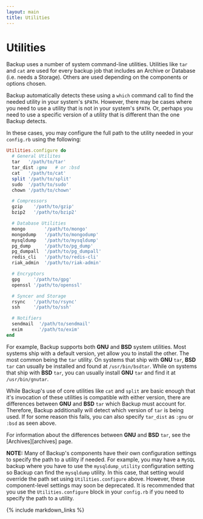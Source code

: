 ```yaml
---
layout: main
title: Utilities
---
```


Utilities
=========

Backup uses a number of system command-line utilities. Utilities like `tar` and `cat` are used for every backup job that
includes an Archive or Database (i.e. needs a Storage). Others are used depending on the components or options chosen.

Backup automatically detects these using a `which` command call to find the needed utility in your system's `$PATH`.
However, there may be cases where you need to use a utility that is not in your system's `$PATH`. Or, perhaps you need
to use a specific version of a utility that is different than the one Backup detects.

In these cases, you may configure the full path to the utility needed in your `config.rb` using the following:

```rb
Utilities.configure do
  # General Utilites
  tar   '/path/to/tar'
  tar_dist :gnu   # or :bsd
  cat   '/path/to/cat'
  split '/path/to/split'
  sudo  '/path/to/sudo'
  chown '/path/to/chown'

  # Compressors
  gzip    '/path/to/gzip'
  bzip2   '/path/to/bzip2'

  # Database Utilities
  mongo       '/path/to/mongo'
  mongodump   '/path/to/mongodump'
  mysqldump   '/path/to/mysqldump'
  pg_dump     '/path/to/pg_dump'
  pg_dumpall  '/path/to/pg_dumpall'
  redis_cli   '/path/to/redis-cli'
  riak_admin  '/path/to/riak-admin'

  # Encryptors
  gpg     '/path/to/gpg'
  openssl '/path/to/openssl'

  # Syncer and Storage
  rsync   '/path/to/rsync'
  ssh     '/path/to/ssh'

  # Notifiers
  sendmail  '/path/to/sendmail'
  exim      '/path/to/exim'
end
```

For example, Backup supports both **GNU** and **BSD** system utilities. Most systems ship with a default version, yet
allow you to install the other. The most common being the `tar` utility. On systems that ship with **GNU** `tar`, **BSD**
`tar` can usually be installed and found at `/usr/bin/bsdtar`. While on systems that ship with **BSD** `tar`, you can
usually install **GNU** `tar` and find it at `/usr/bin/gnutar`.

While Backup's use of core utilities like `cat` and `split` are basic enough that it's invocation of these utilities is
compatible with either version, there are differences between **GNU** and **BSD** `tar` which Backup must account for.
Therefore, Backup additionally will detect which version of `tar` is being used. If for some reason this fails, you can
also specify `tar_dist` as `:gnu` or `:bsd` as seen above.

For information about the differences between **GNU** and **BSD** `tar`, see the [Archives][archives] page.

**NOTE:**
Many of Backup's components have their own configuration settings to specify the path to a utility if needed. For
example, you may have a `MySQL` backup where you have to use the `mysqldump_utility` configuration setting so Backup can
find the `mysqldump` utility. In this case, that setting would override the path set using `Utilities.configure`
above. However, these component-level settings may soon be deprecated. It is recommended that you use the
`Utilities.configure` block in your `config.rb` if you need to specify the path to a utility.


{% include markdown_links %}
